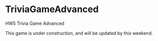 # TriviaGameAdvanced
HW5 Trivia Game Advanced

This game is under construction, and will be updated by this weekend.
